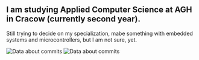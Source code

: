 ## I am studying Applied Computer Science at AGH in Cracow (currently second year). <br>
Still trying to decide on my specialization, mabe something with embedded systems and microcontrollers, but I am not sure, yet.

<picture>
  <source
    srcset="https://github-readme-stats.vercel.app/api?username=anuraghazra&show_icons=true&hide_title=true"
    media="(prefers-color-scheme: light), (prefers-color-scheme: no-preference)"
  />
  <source
    srcset="https://github-readme-stats.vercel.app/api?username=MasiaSaig&show_icons=true&hide_title=true&theme=dracula"
    media="(prefers-color-scheme: dark)"
  />
  <img alt="Data about commits" src="https://github-readme-stats.vercel.app/api?username=MasiaSaig&show_icons=true" />
</picture>

<picture>
  <source
    srcset="https://github-readme-stats.vercel.app/api/top-langs/?username=anuraghazra&size_weight=0.5&count_weight=0.5"
    media="(prefers-color-scheme: light), (prefers-color-scheme: no-preference)"
  />
  <source
    srcset="https://github-readme-stats.vercel.app/api/top-langs/?username=anuraghazra&size_weight=0.5&count_weight=0.5"
    media="(prefers-color-scheme: dark)"
  />
  <img alt="Data about commits" src="https://github-readme-stats.vercel.app/api/top-langs/?username=anuraghazra&size_weight=0.5&count_weight=0.5" />
</picture>
